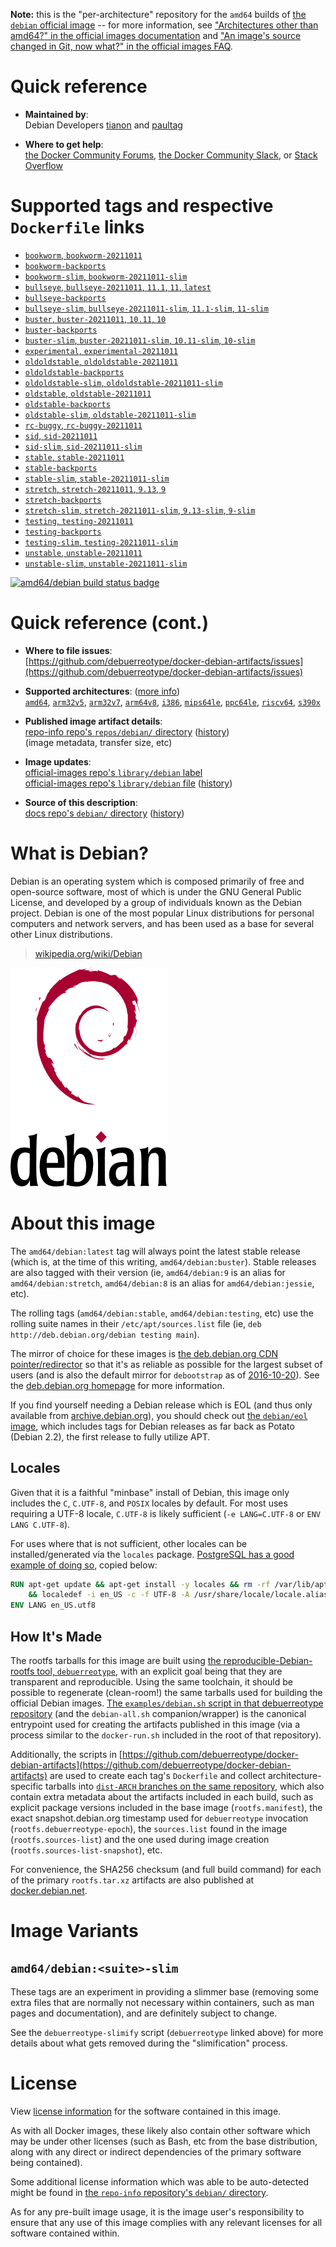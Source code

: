 <!--

********************************************************************************

WARNING:

    DO NOT EDIT "debian/README.md"

    IT IS AUTO-GENERATED

    (from the other files in "debian/" combined with a set of templates)

********************************************************************************

-->

**Note:** this is the "per-architecture" repository for the `amd64` builds of [the `debian` official image](https://hub.docker.com/_/debian) -- for more information, see ["Architectures other than amd64?" in the official images documentation](https://github.com/docker-library/official-images#architectures-other-than-amd64) and ["An image's source changed in Git, now what?" in the official images FAQ](https://github.com/docker-library/faq#an-images-source-changed-in-git-now-what).

# Quick reference

-	**Maintained by**:  
	Debian Developers [tianon](https://qa.debian.org/developer.php?login=tianon) and [paultag](https://qa.debian.org/developer.php?login=paultag)

-	**Where to get help**:  
	[the Docker Community Forums](https://forums.docker.com/), [the Docker Community Slack](https://dockr.ly/slack), or [Stack Overflow](https://stackoverflow.com/search?tab=newest&q=docker)

# Supported tags and respective `Dockerfile` links

-	[`bookworm`, `bookworm-20211011`](https://github.com/debuerreotype/docker-debian-artifacts/blob/d99a48edaa18ad2bbb260c388b274c8c093f2d32/bookworm/Dockerfile)
-	[`bookworm-backports`](https://github.com/debuerreotype/docker-debian-artifacts/blob/d99a48edaa18ad2bbb260c388b274c8c093f2d32/bookworm/backports/Dockerfile)
-	[`bookworm-slim`, `bookworm-20211011-slim`](https://github.com/debuerreotype/docker-debian-artifacts/blob/d99a48edaa18ad2bbb260c388b274c8c093f2d32/bookworm/slim/Dockerfile)
-	[`bullseye`, `bullseye-20211011`, `11.1`, `11`, `latest`](https://github.com/debuerreotype/docker-debian-artifacts/blob/d99a48edaa18ad2bbb260c388b274c8c093f2d32/bullseye/Dockerfile)
-	[`bullseye-backports`](https://github.com/debuerreotype/docker-debian-artifacts/blob/d99a48edaa18ad2bbb260c388b274c8c093f2d32/bullseye/backports/Dockerfile)
-	[`bullseye-slim`, `bullseye-20211011-slim`, `11.1-slim`, `11-slim`](https://github.com/debuerreotype/docker-debian-artifacts/blob/d99a48edaa18ad2bbb260c388b274c8c093f2d32/bullseye/slim/Dockerfile)
-	[`buster`, `buster-20211011`, `10.11`, `10`](https://github.com/debuerreotype/docker-debian-artifacts/blob/d99a48edaa18ad2bbb260c388b274c8c093f2d32/buster/Dockerfile)
-	[`buster-backports`](https://github.com/debuerreotype/docker-debian-artifacts/blob/d99a48edaa18ad2bbb260c388b274c8c093f2d32/buster/backports/Dockerfile)
-	[`buster-slim`, `buster-20211011-slim`, `10.11-slim`, `10-slim`](https://github.com/debuerreotype/docker-debian-artifacts/blob/d99a48edaa18ad2bbb260c388b274c8c093f2d32/buster/slim/Dockerfile)
-	[`experimental`, `experimental-20211011`](https://github.com/debuerreotype/docker-debian-artifacts/blob/d99a48edaa18ad2bbb260c388b274c8c093f2d32/experimental/Dockerfile)
-	[`oldoldstable`, `oldoldstable-20211011`](https://github.com/debuerreotype/docker-debian-artifacts/blob/d99a48edaa18ad2bbb260c388b274c8c093f2d32/oldoldstable/Dockerfile)
-	[`oldoldstable-backports`](https://github.com/debuerreotype/docker-debian-artifacts/blob/d99a48edaa18ad2bbb260c388b274c8c093f2d32/oldoldstable/backports/Dockerfile)
-	[`oldoldstable-slim`, `oldoldstable-20211011-slim`](https://github.com/debuerreotype/docker-debian-artifacts/blob/d99a48edaa18ad2bbb260c388b274c8c093f2d32/oldoldstable/slim/Dockerfile)
-	[`oldstable`, `oldstable-20211011`](https://github.com/debuerreotype/docker-debian-artifacts/blob/d99a48edaa18ad2bbb260c388b274c8c093f2d32/oldstable/Dockerfile)
-	[`oldstable-backports`](https://github.com/debuerreotype/docker-debian-artifacts/blob/d99a48edaa18ad2bbb260c388b274c8c093f2d32/oldstable/backports/Dockerfile)
-	[`oldstable-slim`, `oldstable-20211011-slim`](https://github.com/debuerreotype/docker-debian-artifacts/blob/d99a48edaa18ad2bbb260c388b274c8c093f2d32/oldstable/slim/Dockerfile)
-	[`rc-buggy`, `rc-buggy-20211011`](https://github.com/debuerreotype/docker-debian-artifacts/blob/d99a48edaa18ad2bbb260c388b274c8c093f2d32/rc-buggy/Dockerfile)
-	[`sid`, `sid-20211011`](https://github.com/debuerreotype/docker-debian-artifacts/blob/d99a48edaa18ad2bbb260c388b274c8c093f2d32/sid/Dockerfile)
-	[`sid-slim`, `sid-20211011-slim`](https://github.com/debuerreotype/docker-debian-artifacts/blob/d99a48edaa18ad2bbb260c388b274c8c093f2d32/sid/slim/Dockerfile)
-	[`stable`, `stable-20211011`](https://github.com/debuerreotype/docker-debian-artifacts/blob/d99a48edaa18ad2bbb260c388b274c8c093f2d32/stable/Dockerfile)
-	[`stable-backports`](https://github.com/debuerreotype/docker-debian-artifacts/blob/d99a48edaa18ad2bbb260c388b274c8c093f2d32/stable/backports/Dockerfile)
-	[`stable-slim`, `stable-20211011-slim`](https://github.com/debuerreotype/docker-debian-artifacts/blob/d99a48edaa18ad2bbb260c388b274c8c093f2d32/stable/slim/Dockerfile)
-	[`stretch`, `stretch-20211011`, `9.13`, `9`](https://github.com/debuerreotype/docker-debian-artifacts/blob/d99a48edaa18ad2bbb260c388b274c8c093f2d32/stretch/Dockerfile)
-	[`stretch-backports`](https://github.com/debuerreotype/docker-debian-artifacts/blob/d99a48edaa18ad2bbb260c388b274c8c093f2d32/stretch/backports/Dockerfile)
-	[`stretch-slim`, `stretch-20211011-slim`, `9.13-slim`, `9-slim`](https://github.com/debuerreotype/docker-debian-artifacts/blob/d99a48edaa18ad2bbb260c388b274c8c093f2d32/stretch/slim/Dockerfile)
-	[`testing`, `testing-20211011`](https://github.com/debuerreotype/docker-debian-artifacts/blob/d99a48edaa18ad2bbb260c388b274c8c093f2d32/testing/Dockerfile)
-	[`testing-backports`](https://github.com/debuerreotype/docker-debian-artifacts/blob/d99a48edaa18ad2bbb260c388b274c8c093f2d32/testing/backports/Dockerfile)
-	[`testing-slim`, `testing-20211011-slim`](https://github.com/debuerreotype/docker-debian-artifacts/blob/d99a48edaa18ad2bbb260c388b274c8c093f2d32/testing/slim/Dockerfile)
-	[`unstable`, `unstable-20211011`](https://github.com/debuerreotype/docker-debian-artifacts/blob/d99a48edaa18ad2bbb260c388b274c8c093f2d32/unstable/Dockerfile)
-	[`unstable-slim`, `unstable-20211011-slim`](https://github.com/debuerreotype/docker-debian-artifacts/blob/d99a48edaa18ad2bbb260c388b274c8c093f2d32/unstable/slim/Dockerfile)

[![amd64/debian build status badge](https://img.shields.io/jenkins/s/https/doi-janky.infosiftr.net/job/multiarch/job/amd64/job/debian.svg?label=amd64/debian%20%20build%20job)](https://doi-janky.infosiftr.net/job/multiarch/job/amd64/job/debian/)

# Quick reference (cont.)

-	**Where to file issues**:  
	[https://github.com/debuerreotype/docker-debian-artifacts/issues](https://github.com/debuerreotype/docker-debian-artifacts/issues)

-	**Supported architectures**: ([more info](https://github.com/docker-library/official-images#architectures-other-than-amd64))  
	[`amd64`](https://hub.docker.com/r/amd64/debian/), [`arm32v5`](https://hub.docker.com/r/arm32v5/debian/), [`arm32v7`](https://hub.docker.com/r/arm32v7/debian/), [`arm64v8`](https://hub.docker.com/r/arm64v8/debian/), [`i386`](https://hub.docker.com/r/i386/debian/), [`mips64le`](https://hub.docker.com/r/mips64le/debian/), [`ppc64le`](https://hub.docker.com/r/ppc64le/debian/), [`riscv64`](https://hub.docker.com/r/riscv64/debian/), [`s390x`](https://hub.docker.com/r/s390x/debian/)

-	**Published image artifact details**:  
	[repo-info repo's `repos/debian/` directory](https://github.com/docker-library/repo-info/blob/master/repos/debian) ([history](https://github.com/docker-library/repo-info/commits/master/repos/debian))  
	(image metadata, transfer size, etc)

-	**Image updates**:  
	[official-images repo's `library/debian` label](https://github.com/docker-library/official-images/issues?q=label%3Alibrary%2Fdebian)  
	[official-images repo's `library/debian` file](https://github.com/docker-library/official-images/blob/master/library/debian) ([history](https://github.com/docker-library/official-images/commits/master/library/debian))

-	**Source of this description**:  
	[docs repo's `debian/` directory](https://github.com/docker-library/docs/tree/master/debian) ([history](https://github.com/docker-library/docs/commits/master/debian))

# What is Debian?

Debian is an operating system which is composed primarily of free and open-source software, most of which is under the GNU General Public License, and developed by a group of individuals known as the Debian project. Debian is one of the most popular Linux distributions for personal computers and network servers, and has been used as a base for several other Linux distributions.

> [wikipedia.org/wiki/Debian](https://en.wikipedia.org/wiki/Debian)

![logo](https://raw.githubusercontent.com/docker-library/docs/b449be7df57e9ed9086bb5821bfb5d6cdc5d67a4/debian/logo.png)

# About this image

The `amd64/debian:latest` tag will always point the latest stable release (which is, at the time of this writing, `amd64/debian:buster`). Stable releases are also tagged with their version (ie, `amd64/debian:9` is an alias for `amd64/debian:stretch`, `amd64/debian:8` is an alias for `amd64/debian:jessie`, etc).

The rolling tags (`amd64/debian:stable`, `amd64/debian:testing`, etc) use the rolling suite names in their `/etc/apt/sources.list` file (ie, `deb http://deb.debian.org/debian testing main`).

The mirror of choice for these images is [the deb.debian.org CDN pointer/redirector](https://deb.debian.org) so that it's as reliable as possible for the largest subset of users (and is also the default mirror for `debootstrap` as of [2016-10-20](https://anonscm.debian.org/cgit/d-i/debootstrap.git/commit/?id=9e8bc60ad1ccf3a25ce7890526b70059f3e770de)). See the [deb.debian.org homepage](https://deb.debian.org) for more information.

If you find yourself needing a Debian release which is EOL (and thus only available from [archive.debian.org](http://archive.debian.org)), you should check out [the `debian/eol` image](https://hub.docker.com/r/debian/eol/), which includes tags for Debian releases as far back as Potato (Debian 2.2), the first release to fully utilize APT.

## Locales

Given that it is a faithful "minbase" install of Debian, this image only includes the `C`, `C.UTF-8`, and `POSIX` locales by default. For most uses requiring a UTF-8 locale, `C.UTF-8` is likely sufficient (`-e LANG=C.UTF-8` or `ENV LANG C.UTF-8`).

For uses where that is not sufficient, other locales can be installed/generated via the `locales` package. [PostgreSQL has a good example of doing so](https://github.com/docker-library/postgres/blob/69bc540ecfffecce72d49fa7e4a46680350037f9/9.6/Dockerfile#L21-L24), copied below:

```dockerfile
RUN apt-get update && apt-get install -y locales && rm -rf /var/lib/apt/lists/* \
	&& localedef -i en_US -c -f UTF-8 -A /usr/share/locale/locale.alias en_US.UTF-8
ENV LANG en_US.utf8
```

## How It's Made

The rootfs tarballs for this image are built using [the reproducible-Debian-rootfs tool, `debuerreotype`](https://github.com/debuerreotype/debuerreotype), with an explicit goal being that they are transparent and reproducible. Using the same toolchain, it should be possible to regenerate (clean-room!) the same tarballs used for building the official Debian images. [The `examples/debian.sh` script in that debuerreotype repository](https://github.com/debuerreotype/debuerreotype/blob/master/examples/debian.sh) (and the `debian-all.sh` companion/wrapper) is the canonical entrypoint used for creating the artifacts published in this image (via a process similar to the `docker-run.sh` included in the root of that repository).

Additionally, the scripts in [https://github.com/debuerreotype/docker-debian-artifacts](https://github.com/debuerreotype/docker-debian-artifacts) are used to create each tag's `Dockerfile` and collect architecture-specific tarballs into [`dist-ARCH` branches on the same repository](https://github.com/debuerreotype/docker-debian-artifacts/branches), which also contain extra metadata about the artifacts included in each build, such as explicit package versions included in the base image (`rootfs.manifest`), the exact snapshot.debian.org timestamp used for `debuerreotype` invocation (`rootfs.debuerreotype-epoch`), the `sources.list` found in the image (`rootfs.sources-list`) and the one used during image creation (`rootfs.sources-list-snapshot`), etc.

For convenience, the SHA256 checksum (and full build command) for each of the primary `rootfs.tar.xz` artifacts are also published at [docker.debian.net](https://docker.debian.net/).

# Image Variants

## `amd64/debian:<suite>-slim`

These tags are an experiment in providing a slimmer base (removing some extra files that are normally not necessary within containers, such as man pages and documentation), and are definitely subject to change.

See the `debuerreotype-slimify` script (`debuerreotype` linked above) for more details about what gets removed during the "slimification" process.

# License

View [license information](https://www.debian.org/social_contract#guidelines) for the software contained in this image.

As with all Docker images, these likely also contain other software which may be under other licenses (such as Bash, etc from the base distribution, along with any direct or indirect dependencies of the primary software being contained).

Some additional license information which was able to be auto-detected might be found in [the `repo-info` repository's `debian/` directory](https://github.com/docker-library/repo-info/tree/master/repos/debian).

As for any pre-built image usage, it is the image user's responsibility to ensure that any use of this image complies with any relevant licenses for all software contained within.
